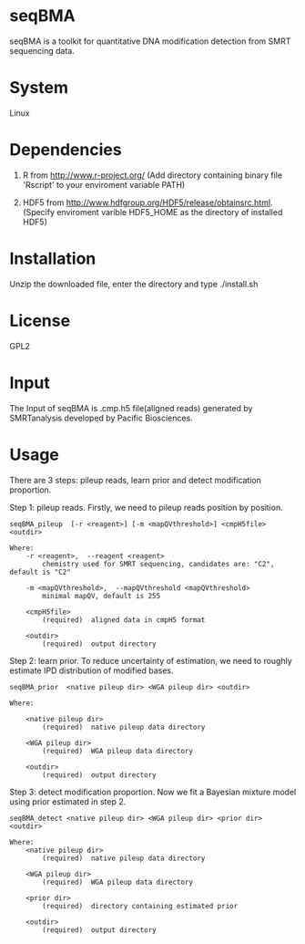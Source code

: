 seqBMA
======
seqBMA is a toolkit for quantitative DNA modification detection from SMRT sequencing data.

System
======
Linux


Dependencies
============
1. R from http://www.r-project.org/
(Add directory containing binary file 'Rscript' to your enviroment variable PATH)

2. HDF5 from http://www.hdfgroup.org/HDF5/release/obtainsrc.html. 
(Specify enviroment varible HDF5_HOME as the directory of installed HDF5)

Installation
============
Unzip the downloaded file, enter the directory and type ./install.sh 


License
=======
GPL2

Input
=====
The Input of seqBMA is .cmp.h5 file(aligned reads) generated by SMRTanalysis developed by Pacific Biosciences.

Usage
=====
There are 3 steps: pileup reads, learn prior and detect modification proportion.

Step 1: pileup reads. Firstly, we need to pileup reads position by position.

	seqBMA_pileup  [-r <reagent>] [-m <mapQVthreshold>] <cmpH5file> <outdir>

	Where:
   		-r <reagent>,  --reagent <reagent>
     		chemistry used for SMRT sequencing, candidates are: "C2", default is "C2"

   		-m <mapQVthreshold>,  --mapQVthreshold <mapQVthreshold>
     		minimal mapQV, default is 255

   		<cmpH5file>
     		(required)  aligned data in cmpH5 format

   		<outdir>
     		(required)  output directory

Step 2: learn prior. To reduce uncertainty of estimation, we need to roughly estimate IPD distribution of modified bases.

	seqBMA_prior  <native pileup dir> <WGA pileup dir> <outdir>

	Where:

   		<native pileup dir>
     		(required)  native pileup data directory

   		<WGA pileup dir>
     		(required)  WGA pileup data directory

   		<outdir>
     		(required)  output directory

Step 3: detect modification proportion. Now we fit a Bayesian mixture model using prior estimated in step 2.

	seqBMA_detect <native pileup dir> <WGA pileup dir> <prior dir> <outdir>

	Where:
   		<native pileup dir>
     		(required)  native pileup data directory

   		<WGA pileup dir>
     		(required)  WGA pileup data directory

   		<prior dir>
     		(required)  directory containing estimated prior

   		<outdir>
     		(required)  output directory

 





